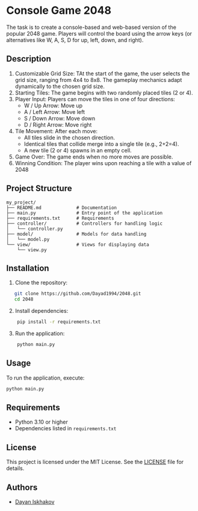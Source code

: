 # Console Game 2048
The task is to create a console-based and web-based version of the popular 2048 game. Players will control the board using the arrow keys (or alternatives like W, A, S, D for up, left, down, and right).
## Description
1. Customizable Grid Size: TAt the start of the game, the user selects the grid size, ranging from 4x4 to 8x8. The gameplay mechanics adapt dynamically to the chosen grid size.
2. Starting Tiles: The game begins with two randomly placed tiles (2 or 4).
3. Player Input: Players can move the tiles in one of four directions:
	- W / Up Arrow: Move up
	- A / Left Arrow: Move left
	- S / Down Arrow: Move down
	- D / Right Arrow: Move right
4. Tile Movement: After each move:
	- All tiles slide in the chosen direction.
	- Identical tiles that collide merge into a single tile (e.g., 2+2=4).
	- A new tile (2 or 4) spawns in an empty cell.
5. Game Over: The game ends when no more moves are possible.
6. Winning Condition: The player wins upon reaching a tile with a value of 2048
## Project Structure
```
my_project/
├── README.md             # Documentation
├── main.py               # Entry point of the application
├── requirements.txt      # Requirements
├── controller/           # Controllers for handling logic
│   └── controller.py
├── model/                # Models for data handling
│   └── model.py
└── view/                 # Views for displaying data
    └── view.py
```
## Installation
1. Clone the repository:
```bash
   git clone https://github.com/Dayad1994/2048.git
   cd 2048
```
2. Install dependencies:
```bash
    pip install -r requirements.txt
```
3. Run the application:
```bash
    python main.py
```
## Usage

To run the application, execute:

```bash
python main.py
```
## Requirements

- Python 3.10 or higher
- Dependencies listed in `requirements.txt`
## License

This project is licensed under the MIT License. See the [LICENSE](https://mit-license.org/) file for details.
## Authors

- [Dayan Iskhakov](https://github.com/Dayad1994)
